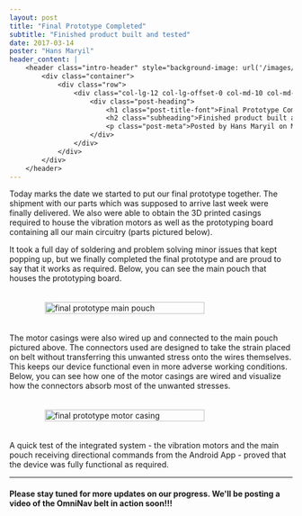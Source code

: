 ```yaml
---
layout: post
title: "Final Prototype Completed"
subtitle: "Finished product built and tested"
date: 2017-03-14
poster: "Hans Maryil"
header_content: |
    <header class="intro-header" style="background-image: url('/images/background/bg_21.jpg')">
        <div class="container">
            <div class="row">
                <div class="col-lg-12 col-lg-offset-0 col-md-10 col-md-offset-1">
                    <div class="post-heading">
                        <h1 class="post-title-font">Final Prototype Completed</h1>
                        <h2 class="subheading">Finished product built and tested</h2>
                        <p class="post-meta">Posted by Hans Maryil on March 14, 2017</p>
                    </div>
                </div>
            </div>
        </div>
    </header>
---
```


Today marks the date we started to put our final prototype together.  The shipment with our parts which was supposed to arrive last week were finally delivered.  We also were able to obtain the 3D printed casings required to house the vibration motors as well as the prototyping board containing all our main circuitry (parts pictured below).

It took a full day of soldering and problem solving minor issues that kept popping up, but we finally completed the final prototype and are proud to say that it works as required.  Below, you can see the main pouch that houses the prototyping board.


<div style="display: flex; justify-content: center;">
    <img src="/images/blog/2017-03-14/main_pouch.jpg" alt="final prototype main pouch" width="75%" height="75%" style="padding:20px" />
</div>

The motor casings were also wired up and connected to the main pouch pictured above.  The connectors used are designed to take the strain placed on belt without transferring this unwanted stress onto the wires themselves.  This keeps our device functional even in more adverse working conditions.  Below, you can see how one of the motor casings are wired and visualize how the connectors absorb most of the unwanted stresses.


<div style="display: flex; justify-content: center;">
    <img src="/images/blog/2017-03-14/vibration_motor.jpg" alt="final prototype motor casing" width="75%" height="75%" style="padding:20px" />
</div>


A quick test of the integrated system - the vibration motors and the main pouch receiving directional commands from the Android App - proved that the device was fully functional as required.

<hr>

#### Please stay tuned for more updates on our progress.  We'll be posting a video of the OmniNav belt in action soon!!!